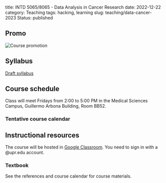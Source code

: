 title: INTD 5065/8065 - Data Analysis in Cancer Research
date: 2022-12-22
category: Teaching
tags: hacking, learning
slug: teaching/data-cancer-2023
Status: published

## Promo

![Course promotion]({static}/images/promo-intd-2023.jpg)

## Syllabus

[Draft syllabus]({static}/images/intd-8065-syllabus-2023.pdf)

## Course schedule

   Class will meet Fridays from 2:00 to 5:00 PM in the Medical
   Sciences Campus, Guillermo Arbona Building, Room BB52.

### Tentative course calendar


## Instructional resources

The course will be hosted in
[Google Classroom](https://classroom.google.com). You need to sign in
with a @upr.edu account.

### Textbook

See the references and course calendar for course materials.

